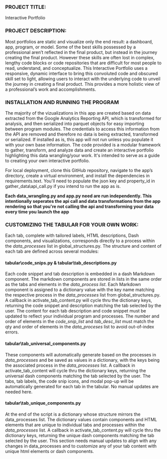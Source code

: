 ### PROJECT TITLE: 
Interactive Portfolio

### PROJECT DESCRIPTION:
Most portfolios are static and visualize only the end result: a dashboard, app, program, or model.  Some of the best skills possessed by a professional aren’t reflected in the final product, but instead in the journey creating the final product. However these skills are often lost in complex, lengthy code blocks or code repositories that are difficult for most people to read, understand, and conceptualize. This Interactive Portfolio uses a responsive, dynamic interface to bring this convoluted code and obscured skill set to light, allowing users to interact with the underlying code to unveil the journey in creating a final product.  This provides a more holistic view of a professional’s work and accomplishments.

### INSTALLATION AND RUNNING THE PROGRAM
The majority of the vizualizations in this app are created based on data extracted from the Google Analytics Reporting API, which is transformed for analysis, and then serialized into parquet objects for easy importing between program modules.  The credentials to access this information from the API are removed and therefore no data is being extracted, transformed or serialized.  If installed as is, this app will not run unless you populate it with your own base information. The code provided is a modular framework to gather, transform, and analyze data and create an interactive portfolio highlighting this data wrangling/your work. It's intended to serve as a guide to creating your own interactive portfolio.

For local deployment, clone this GitHub repository, navigate to the app’s directory, create a virtual environment, and install the dependencies in requirements.text. You'll need to populate the json key and property_id in gather_data\api_call.py if you intend to run the app as is.

**Each data_wrangling.py and app.py need are run independently. This intentionally seperates the api call and data transformations from the app rendering so that you're not calling the api and transforming your data every time you launch the app**


### CUSTOMIZING THE TABULAR FOR YOUR OWN WORK:

Each tab, complete with tailored labels, HTML descriptions, Dash components, and visualizations, corresponds directly to a process within the *data_processes* list in global_structures.py. The structure and content of each tab are defined across several modules:

#### tabular\code_snips.py & tabular\tab_descriptions.py
Each code snippet and tab description is embedded in a dash Markdown component. The markdown components are stored in lists in the same order as the tabs and elements in the *data_process list*. Each Markdown component is assigned to a dictionary value with the key name matching the respective process in the *data_processes* list  from global_structures.py.  A callback in activate_tab_content.py will cycle thru the dictionary keys, returning the code snippet and description matching the tab selected by the user.  The content for each tab description and code snippet must be updated to reflect your individual program and processes. The number and order of elements in the *code_snip_list* and *tab_desc_list*  must match the qty and order of elements in the *data_proceses* list to avoid out-of-index errors.

#### tabular\tab_universal_components.py
These components will automatically generate based on the processes in *data_processes* and be saved as values in a dictionary, with the keys being the associated process in the *data_processes* list. A callback in activate_tab_content will cycle thru the dictionary keys, returning the universal dash components matching the tab selected by the user. The tabs, tab labels, the code snip icons, and modal pop-up will be automatically generated for each tab in the tabular. No manual updates are needed here.

#### tabular\tab_unique_components.py
At the end of the script is a dictionary whose structure mirrors the data_processes list. The dictionary values contain components and HTML elements that are unique to individual tabs and processes within the *data_processes* list. A callback in activate_tab_content.py will cycle thru the dictionary keys, returning the unique dash components matching the tab selected by the user. This section needs manual updates to align with any changes in data_processes and to customize any of your tab content with unique html elements or dash components.

